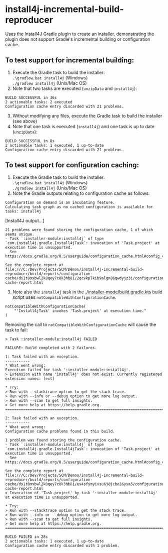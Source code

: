 # install4j-incremental-build-reproducer
Uses the Install4J Gradle plugin to create an installer, demonstrating the plugin does not support Gradle's incremental building or configuration cache.

## To test support for incremental building:
1. Execute the Gradle task to build the installer:  
`.\gradlew.bat install4j` (Windows)  
`./gradlew install4j` (Unix/Mac OS)  
2. Note that two tasks are executed (`unzipData` and `install4j`):
```
BUILD SUCCESSFUL in 36s
2 actionable tasks: 2 executed
Configuration cache entry discarded with 21 problems.
```
3. Without modifying any files, execute the Gradle task to build the installer (see above)
4. Note that one task is executed (`install4j`) and one task is up to date (`unzipData`):
```
BUILD SUCCESSFUL in 8s
2 actionable tasks: 1 executed, 1 up-to-date
Configuration cache entry discarded with 21 problems.
```

## To test support for configuration caching:
1. Execute the Gradle task to build the installer:  
   `.\gradlew.bat install4j` (Windows)  
   `./gradlew install4j` (Unix/Mac OS)
2. Note the Gradle outputs relating to configuration cache as follows:
```
Configuration on demand is an incubating feature.
Calculating task graph as no cached configuration is available for tasks: install4j
```
[Install4J output...]
``` 
21 problems were found storing the configuration cache, 1 of which seems unique.
- Task `:installer-module:install4j` of type `com.install4j.gradle.Install4jTask`: invocation of 'Task.project' at execution time is unsupported.
  See https://docs.gradle.org/8.5/userguide/configuration_cache.html#config_cache:requirements:use_project_during_execution

See the complete report at file:///C:/Dev/Projects/SCM/Demos/install4j-incremental-build-reproducer/build/reports/configuration-cache/ds1t8nxbwl2k8qey7c8k3hb81/2qcvkplkib9algn86qwdyjz3i/configuration-cache-report.html
```
3. Note also the `install4j` task in the [./installer-mode/build.gradle.kts](./installer-module/build.gradle.kts?plain=L87) build script uses `notCompatibleWithConfigurationCache`.  
```
notCompatibleWithConfigurationCache(
    "'Install4jTask' invokes 'Task.project' at execution time."
)
```
Removing the call to `notCompatibleWithConfigurationCache` will cause the task to fail:
```
> Task :installer-module:install4j FAILED

FAILURE: Build completed with 2 failures.

1: Task failed with an exception.
-----------
* What went wrong:
Execution failed for task ':installer-module:install4j'.
> Extension with name 'install4j' does not exist. Currently registered extension names: [ext]

* Try:
> Run with --stacktrace option to get the stack trace.
> Run with --info or --debug option to get more log output.
> Run with --scan to get full insights.
> Get more help at https://help.gradle.org.
==============================================================================

2: Task failed with an exception.
-----------
* What went wrong:
Configuration cache problems found in this build.

1 problem was found storing the configuration cache.
- Task `:installer-module:install4j` of type `com.install4j.gradle.Install4jTask`: invocation of 'Task.project' at execution time is unsupported.
  See https://docs.gradle.org/8.5/userguide/configuration_cache.html#config_cache:requirements:use_project_during_execution

See the complete report at file:///C:/Dev/Projects/SCM/Demos/install4j-incremental-build-reproducer/build/reports/configuration-cache/ds1t8nxbwl2k8qey7c8k3hb81/ex4sfymyivsu6j8jcbo26ysa5/configuration-cache-report.html
> Invocation of 'Task.project' by task ':installer-module:install4j' at execution time is unsupported.

* Try:
> Run with --stacktrace option to get the stack trace.
> Run with --info or --debug option to get more log output.
> Run with --scan to get full insights.
> Get more help at https://help.gradle.org.
==============================================================================

BUILD FAILED in 28s
2 actionable tasks: 1 executed, 1 up-to-date
Configuration cache entry discarded with 1 problem.
```
